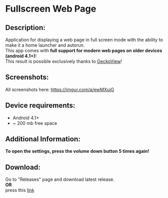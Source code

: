 # Fullscreen Web Page
## Description:
Application for displaying a web page in full screen mode with the ability to make it a home launcher and autorun. \
This app comes with **full support for modern web pages on older devices (android 4.1+)**! \
This result is possible exclusively thanks to [GeckoView](https://wiki.mozilla.org/Mobile/GeckoView)!
## Screenshots:
All screenshots here: https://imgur.com/a/ewMXuiG
## Device requirements:
* Android 4.1+
* ~ 200 mb free space
## Additional Information:
**To open the settings, press the volume down button 5 times again!**
## Download:
Go to "Releases" page and download latest release. \
**OR** \
press this [link](https://github.com/OPHoperHPO/android-fullscreen-webpage/releases/latest)



